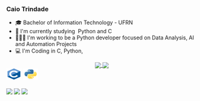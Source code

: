 ### Caio Trindade

- :mortar_board: Bachelor of Information Technology - UFRN
- 🌱 I'm currently studying  Python and C
- 👨🏾‍💻 I'm working to be  a Python developer focused on Data Analysis, AI and Automation Projects 
- 💻 I'm Coding in  C, Python,

<div align="center">
  <a href="https://github.com/ctrindadedev">
    <img height="150px" align="center" src="https://github-readme-stats.vercel.app/api?username=ctrindadedev&show_icons=true&rank_icon=github&theme=holi"/>
  </a>
  <a href="https://github.com/ctrindadedev">
    <img height="150px" align="center" src="https://github-readme-stats.vercel.app/api/top-langs/?username=ctrindadedev&layout=compact&langs_count=7&theme=holi"/>   
  </a>
</div>
<div>
 <img style="align-self: right" align="center" alt="Caio-C" height="30" width="40" align="right" src="https://github.com/devicons/devicon/blob/master/icons/c/c-original.svg">
  <img style="align-self: right" align="center" alt="Caio-Python" height="30" width="40" align="right" src="https://raw.githubusercontent.com/devicons/devicon/master/icons/python/python-original.svg">
</div>

###
<div>
  <a href="mailto:caiomedtrindade@gmail.com"><img  height="30px" src="https://img.shields.io/badge/Gmail-D14836?style=for-the-badge&logo=gmail&logoColor=white"><a>
  <a href="https://www.linkedin.com/in/caio-medeiros-trindade/"><img height="30px"  src="https://img.shields.io/badge/LinkedIn-0077B5?style=for-the-badge&logo=linkedin&logoColor=white"><a>
  <a href="https://instagram.com/caiodmedeiros" target="_blank"><img height="30px"  src="https://img.shields.io/badge/-Instagram-%23E4405F?style=for-the-badge&logo=instagram&logoColor=white" target="_blank"></a>	
  </div>
